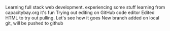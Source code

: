 Learning full stack web development.
experiencing some stuff
learning from capacitybay.org
it's fun
Trying out editing on GitHub code editor
Edited HTML to try out pulling. Let's see how it goes
New branch added on local git, will be pushed to github
